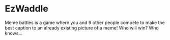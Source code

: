 # EzWaddle
Meme battles is a game where you and 9 other people compete to make the best caption to an already existing picture of a meme! Who will win? Who knows...
